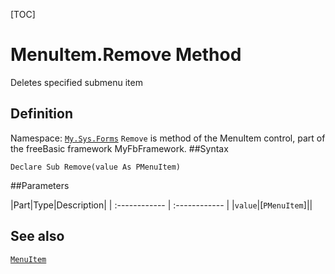 [TOC]
# MenuItem.Remove Method
Deletes specified submenu item
## Definition
Namespace: [`My.Sys.Forms`](My.Sys.Forms.md)
`Remove` is method of the MenuItem control, part of the freeBasic framework MyFbFramework.
##Syntax
```freeBasic
Declare Sub Remove(value As PMenuItem)
```

##Parameters

|Part|Type|Description|
| :------------ | :------------ |
|`value`|[`PMenuItem`]||
## See also
[`MenuItem`](MenuItem.md)

